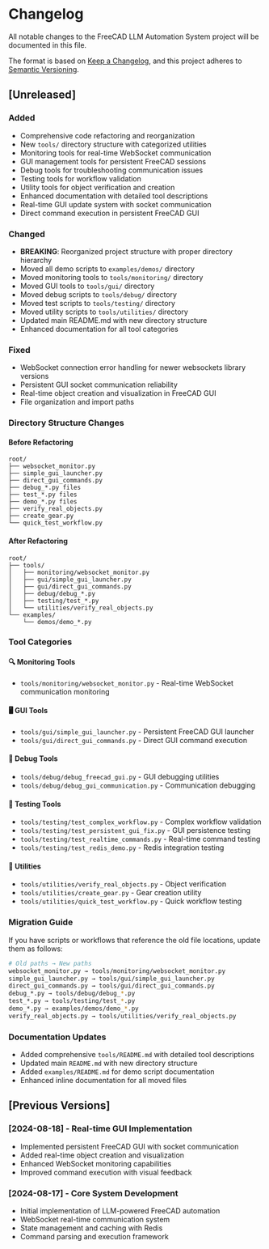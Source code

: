 # Changelog

All notable changes to the FreeCAD LLM Automation System project will be documented in this file.

The format is based on [Keep a Changelog](https://keepachangelog.com/en/1.0.0/),
and this project adheres to [Semantic Versioning](https://semver.org/spec/v2.0.0.html).

## [Unreleased]

### Added
- Comprehensive code refactoring and reorganization
- New `tools/` directory structure with categorized utilities
- Monitoring tools for real-time WebSocket communication
- GUI management tools for persistent FreeCAD sessions
- Debug tools for troubleshooting communication issues
- Testing tools for workflow validation
- Utility tools for object verification and creation
- Enhanced documentation with detailed tool descriptions
- Real-time GUI update system with socket communication
- Direct command execution in persistent FreeCAD GUI

### Changed
- **BREAKING**: Reorganized project structure with proper directory hierarchy
- Moved all demo scripts to `examples/demos/` directory
- Moved monitoring tools to `tools/monitoring/` directory
- Moved GUI tools to `tools/gui/` directory  
- Moved debug scripts to `tools/debug/` directory
- Moved test scripts to `tools/testing/` directory
- Moved utility scripts to `tools/utilities/` directory
- Updated main README.md with new directory structure
- Enhanced documentation for all tool categories

### Fixed
- WebSocket connection error handling for newer websockets library versions
- Persistent GUI socket communication reliability
- Real-time object creation and visualization in FreeCAD GUI
- File organization and import paths

### Directory Structure Changes

#### Before Refactoring
```
root/
├── websocket_monitor.py
├── simple_gui_launcher.py
├── direct_gui_commands.py
├── debug_*.py files
├── test_*.py files
├── demo_*.py files
├── verify_real_objects.py
├── create_gear.py
└── quick_test_workflow.py
```

#### After Refactoring
```
root/
├── tools/
│   ├── monitoring/websocket_monitor.py
│   ├── gui/simple_gui_launcher.py
│   ├── gui/direct_gui_commands.py
│   ├── debug/debug_*.py
│   ├── testing/test_*.py
│   └── utilities/verify_real_objects.py
└── examples/
    └── demos/demo_*.py
```

### Tool Categories

#### 🔍 Monitoring Tools
- `tools/monitoring/websocket_monitor.py` - Real-time WebSocket communication monitoring

#### 🖥️ GUI Tools
- `tools/gui/simple_gui_launcher.py` - Persistent FreeCAD GUI launcher
- `tools/gui/direct_gui_commands.py` - Direct GUI command execution

#### 🐛 Debug Tools
- `tools/debug/debug_freecad_gui.py` - GUI debugging utilities
- `tools/debug/debug_gui_communication.py` - Communication debugging

#### 🧪 Testing Tools
- `tools/testing/test_complex_workflow.py` - Complex workflow validation
- `tools/testing/test_persistent_gui_fix.py` - GUI persistence testing
- `tools/testing/test_realtime_commands.py` - Real-time command testing
- `tools/testing/test_redis_demo.py` - Redis integration testing

#### 🔧 Utilities
- `tools/utilities/verify_real_objects.py` - Object verification
- `tools/utilities/create_gear.py` - Gear creation utility
- `tools/utilities/quick_test_workflow.py` - Quick workflow testing

### Migration Guide

If you have scripts or workflows that reference the old file locations, update them as follows:

```bash
# Old paths → New paths
websocket_monitor.py → tools/monitoring/websocket_monitor.py
simple_gui_launcher.py → tools/gui/simple_gui_launcher.py
direct_gui_commands.py → tools/gui/direct_gui_commands.py
debug_*.py → tools/debug/debug_*.py
test_*.py → tools/testing/test_*.py
demo_*.py → examples/demos/demo_*.py
verify_real_objects.py → tools/utilities/verify_real_objects.py
```

### Documentation Updates

- Added comprehensive `tools/README.md` with detailed tool descriptions
- Updated main `README.md` with new directory structure
- Added `examples/README.md` for demo script documentation
- Enhanced inline documentation for all moved files

## [Previous Versions]

### [2024-08-18] - Real-time GUI Implementation
- Implemented persistent FreeCAD GUI with socket communication
- Added real-time object creation and visualization
- Enhanced WebSocket monitoring capabilities
- Improved command execution with visual feedback

### [2024-08-17] - Core System Development  
- Initial implementation of LLM-powered FreeCAD automation
- WebSocket real-time communication system
- State management and caching with Redis
- Command parsing and execution framework
